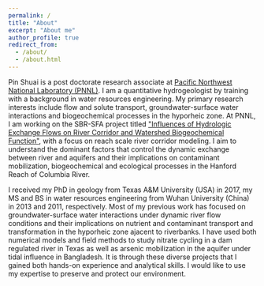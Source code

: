 ```yaml
---
permalink: /
title: "About"
excerpt: "About me"
author_profile: true
redirect_from: 
  - /about/
  - /about.html
---
```


Pin Shuai is a post doctorate research associate at [Pacific Northwest National Laboratory (PNNL)](https://www.pnnl.gov/). I am a quantitative hydrogeologist by training with a background in water resources engineering. My primary research interests include flow and solute transport, groundwater-surface water interactions and biogeochemical processes in the hyporheic zone. At PNNL, I am working on the SBR-SFA project titled ["Influences of Hydrologic Exchange Flows on River Corridor and Watershed Biogeochemical Function"](https://sbrsfa.pnnl.gov/), with a focus on reach scale river corridor modeling. I aim to understand the dominant factors that control the dynamic exchange between river and aquifers and their implications on contaminant mobilization, biogeochemical and ecological processes in the Hanford Reach of Columbia River.

I received my PhD in geology from Texas A&M University (USA) in 2017, my MS and BS in water resources engineering from Wuhan University (China) in 2013 and 2011, respectively. Most of my previous work has focused on groundwater-surface water interactions under dynamic river flow conditions and their implications on nutrient and contaminant transport and transformation in the hyporheic zone ajacent to riverbanks. I have used both numerical models and field methods to study nitrate cycling in a dam regulated river in Texas as well as arsenic mobilization in the aquifer under tidal influence in Bangladesh. It is through these diverse projects that I gained both hands-on experience and analytical skills. I would like to use my expertise to preserve and protect our environment.
